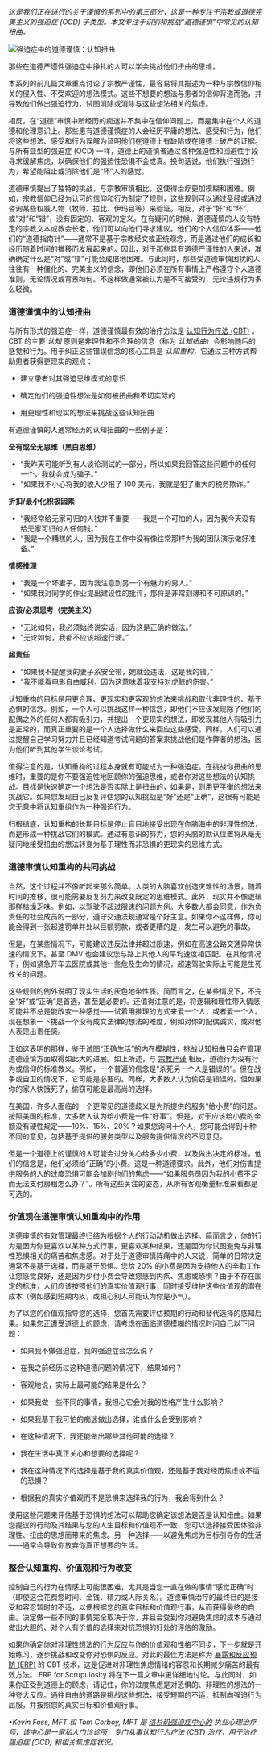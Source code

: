 _这是我们正在进行的关于谨慎的系列中的第三部分，这是一种专注于宗教或道德完美主义的强迫症 (OCD) 子类型。本文专注于识别和挑战“道德谨慎”中常见的认知扭曲。_

![强迫症中的道德谨慎：认知扭曲](/static/images/illustrations/other/sign.jpeg)

那些在道德严谨性强迫症中挣扎的人可以学会挑战他们扭曲的思维。

本系列的前几篇文章重点讨论了宗教严谨性，最容易将其描述为一种与宗教信仰相关的侵入性、不受欢迎的想法模式。这些不想要的想法与患者的信仰背道而驰，并导致他们做出强迫行为，试图消除或消除与这些想法相关的焦虑。

相反，在“道德”审慎中所经历的痴迷并不集中在信仰问题上，而是集中在个人的道德和伦理意识上。那些患有道德谨慎症的人会经历平庸的想法、感受和行为，他们将这些想法、感受和行为误解为证明他们在道德上有缺陷或在道德上破产的证据。与所有亚型的强迫症 (OCD) 一样，道德上的谨慎者通过各种强迫性和回避性手段寻求缓解焦虑，以确保他们的强迫性恐惧不会成真。换句话说，他们执行强迫行为，希望能阻止或消除他们是“坏”人的感觉。

道德审慎提出了独特的挑战，与宗教审慎相比，这使得治疗更加模糊和困难。例如，宗教信仰已经为认可的信仰和行为制定了规则，这些规则可以通过圣经或通过咨询某些权威人物（牧师、拉比、伊玛目等）来验证。相反，对于“好”和“坏”，或“对”和“错”，没有固定的、客观的定义。在有疑问的时候，道德谨慎的人没有特定的宗教文本或教会长老，他们可以向他们寻求建议。他们的个人信仰体系——他们的“道德指南针”——通常不是基于宗教经文或正统观念，而是通过他们的成长和经历随着时间的推移而发展起来的。因此，对于那些具有道德严谨性的人来说，准确确定什么是“对”或“错”可能会成倍地困难。与此同时，那些受道德审慎困扰的人往往有一种僵化的、完美主义的信念，即他们必须在所有事情上严格遵守个人道德准则，无论情况或背景如何。不这样做通常被认为是不可接受的，无论违规行为多么轻微。

### 道德谨慎中的认知扭曲

与所有形式的强迫症一样，道德谨慎最有效的治疗方法是 [认知行为疗法 (CBT)](https://ocdla.com/cognitivebehavioraltherapy/ "强迫症中道德谨慎的 CBT") 。 CBT 的主要 _认知_ 原则是非理性和不合理的信念（称为 _认知扭曲_）会影响随后的感觉和行为。用于纠正这些错误信念的核心工具是 _认知重构_，它通过三种方式帮助患者获得更现实的观点：

- 建立患者对其强迫思维模式的意识

- 确定他们的强迫性想法是如何被扭曲和不切实际的

- 用更理性和现实的想法来挑战这些认知扭曲


有道德谨慎的人通常经历的认知扭曲的一些例子是：


**全有或全无思维（黑白思维）**

- “我昨天可能听到有人谈论测试的一部分，所以如果我回答这些问题中的任何一个，我就会成为骗子。”
- “如果我不小心将我的收入少报了 100 美元，我就是犯了重大的税务欺诈。”

**折扣/最小化积极因素**

- “我经常给无家可归的人钱并不重要——我是一个可怕的人，因为我今天没有给无家可归的人任何钱。”
- “我是一个糟糕的人，因为我在工作中没有像往常那样为我的团队演示做好准备。”

**情感推理**

- “我是一个坏妻子，因为我注意到另一个有魅力的男人。”
- “如果我对同学的作业提出建设性的批评，那将是非常刻薄和不可原谅的。”

**应该/必须思考（完美主义）**

- “无论如何，我必须始终说实话，因为这是正确的做法。”
- “无论如何，我都不应该超速行驶。”

**超责任**

- “如果我不提醒我的妻子系安全带，她就会违法，这是我的错。”
- “我不能看电影自由威利，因为这意味着我支持对虎鲸的伤害。”

认知重构的目标是用更合理、更现实和更客观的想法来挑战和取代非理性的、基于恐惧的信念。例如，一个人可以挑战这样一种信念，即他们不应该发现除了他们的配偶之外的任何人都有吸引力，并提出一个更现实的想法，即发现其他人有吸引力是正常的，而真正重要的是一个人选择做什么来回应这些感受。同样，人们可以通过提醒自己学习努力并且已经知道考试问题的答案来挑战他们是作弊者的想法，因为他们听到其他学生谈论考试。

值得注意的是，认知重构的过程本身就有可能成为一种强迫症。在挑战你扭曲的思维时，重要的是你不要强迫性地回顾你的强迫思维，或者你对这些想法的认知挑战。目标是快速确定一个想法是否实际上是扭曲的，如果是，则用更平衡的想法来挑战它。如果您发现自己反复评估您的认知挑战是“好”还是“正确”，这很有可能是您无意中将认知重组作为一种强迫行为。

归根结底，认知重构的长期目标是停止盲目地接受出现在你脑海中的非理性想法，而是形成一种挑战它们的模式。通过有意识的努力，您的头脑的默认位置将从毫无疑问地接受扭曲的想法转变为基于理性而非恐惧的更现实的思维方式。

### 道德审慎认知重构的共同挑战

当然，这个过程并不像听起来那么简单。人类的大脑喜欢创造灾难性的场景，随着时间的推移，很可能需要反复努力来改变既定的思维模式。此外，现实并不像逻辑那样枯燥乏味。例如，以驾驶不超过限速的问题为例。大多数人都会同意，作为负责任的社会成员的一部分，遵守交通法规通常是个好主意。如果你不这样做，你可能会得到一张超速罚单并处以巨额罚款，或者更糟的是，发生可以避免的事故。

但是，在某些情况下，可能建议违反法律并超过限速，例如在高速公路交通异常快速的情况下。甚至 DMV 也会建议您与路上其他人的平均速度相匹配。在其他情况下，例如紧急开车去医院或其他一些危及生命的情况，超速驾驶实际上可能是生死攸关的问题。

这些规则的例外说明了现实生活的灰色地带性质。简而言之，在某些情况下，不完全“好”或“正确”是首选，甚至是必要的。还值得注意的是，将逻辑和理性带入情感可能并不总是能改变一种感觉——试着用推理的方式来爱一个人，或者爱一个人。现在想象一下挑战一个没有成文法律的想法的难度，例如对你的配偶诚实，或对他人表现出责任感。

正如这表明的那样，鉴于试图“正确生活”的内在模糊性，挑战认知扭曲只会在管理道德谨慎方面取得如此大的进展。如上所述，与 [宗教严谨](https://ocdla.com/scrupulosity-ocd-cognitive-distortions-3160/ "强迫症中的谨慎：认知扭曲") 相反，道德行为没有行为或信仰的标准教义。例如，一个普遍的信念是“杀死另一个人是错误的”。但在战争或自卫的情况下，它可能是必要的。同样，大多数人认为偷窃是错误的。但如果你的家人快饿死了，偷窃可能是最高尚的选择。

在美国，许多人面临的一个更常见的道德歧义是为所提供的服务“给小费”的问题。按照美国的标准，大多数人认为给小费是一件“好事”。但是，对于应该给小费的金额没有硬性规定——10%、15%、20%？如果您询问十个人，您可能会得到十种不同的意见，包括基于提供的服务类型以及服务提供情况的不同意见。

但是一个道德上的谨慎的人可能会过分关心给多少小费，以及做出决定的标准。他们的信念是，他们必须给“正确”的小费。这是一种道德要求。此外，他们对伤害提供服务的人的过度恐惧可能会加剧他们的焦虑——“如果服务员因为我的小费不足而无法支付房租怎么办？”。所有这些关注的姿态，从所有客观衡量标准来看都是可选的。

### 价值观在道德审慎认知重构中的作用

道德审慎的有效管理最终归结为根据个人的行动动机做出选择。简而言之，你的行为是因为你更喜欢以某种方式行事，更喜欢某种结果，还是因为你试图避免与非理性恐惧相关的痛苦和焦虑感。对于处于道德审慎阵痛中的人来说，简单的日常决定通常不是基于选择，而是基于恐惧。您给 20% 的小费是因为支持他人的辛勤工作让您感觉良好，还是因为少付小费会导致您感到内疚、焦虑或恐惧？由于不存在固定的标准，人们应该按照他们的真实价值观行事，同时接受维护这些价值观的潜在成本（例如感到短期内疚，或担心别人可能认为你是小气）。

为了以您的价值观指导您的选择，您首先需要评估预期的行动和替代选择的感知后果。如果您正遭受道德上的顾虑，请考虑在面临道德模糊的情况时问自己以下问题：

- 如果我不做强迫症，我的强迫症会怎么说？

- 在我之前经历过这种道德问题的情况下，结果如何？

- 客观地说，实际上最可能的结果是什么？

- 如果我做一些不同的事情，我担心它会对我的性格产生什么影响？

- 如果我基于我可怕的痴迷做出选择，谁或什么会受到影响？

- 在这种情况下，我还能做出哪些其他可能的选择？

- 我在生活中真正关心和想要的选择呢？

- 我在这种情况下的选择是基于我的真实价值观，还是基于我对经历焦虑或不适的恐惧？

- 根据我的真实价值观而不是恐惧来选择我的行为，我会得到什么？


使用这些问题来评估基于恐惧的想法可以帮助您确定该想法是否是认知扭曲。如果您提议的行动及其结果与您的人生目标和价值观不一致，您可以选择接受因体验非理性、扭曲的思想而带来的焦虑。另一种选择——以避免焦虑为目标引导你的生活——通常会导致你放弃你真正想要的生活。

### 整合认知重构、价值观和行为改变

控制自己的行为在情感上可能很困难，尤其是当您一直在做的事情“感觉正确”时（即使这会花费您时间、金钱、精力或人际关系）。道德审慎治疗的最终目的是接受和容忍暂时的不适，以便根据您的真实目标和价值观行事，从而获得最终的自由。决定做一些不同的事情完全取决于你，并且会受到你对避免焦虑的成本与通过做出大胆的、对个人有价值的选择来对抗恐惧的好处的评估的激励。

如果你确定你对非理性想法的行为反应与你的价值观和性格不同步，下一步就是开始练习，逐步挑战和改变你对恐惧的反应。对此的最佳方法是称为 [暴露和反应预防 (ERP)](https://ocdla.com/exposure-therapy-ocd-anxiety-1944/ "强迫症和焦虑症的暴露疗法") 的 CBT 技术，这是促进对非理性焦虑情绪的容忍和长期减少痛苦的最有效方法。 ERP for Scrupulosity 将在下一篇文章中更详细地讨论。与此同时，如果你正受到道德上的顾虑，请记住，你的过度焦虑是对恐惧的、非理性的想法的一种夸大反应。通往自由的道路是挑战这些想法，接受短期的不适，抵制向强迫行为屈服，并按照您的真实目标和价值观行事。

_•Kevin Foss, MFT 和 Tom Corboy, MFT 是 [洛杉矶强迫症中心的](https://ocdla.com/ "洛杉矶强迫症中心的治疗") 执业心理治疗师，该中心是一家私人门诊诊所，专门从事认知行为疗法 (CBT) 治疗，用于治疗强迫症 (OCD) 和相关焦虑症状况。_
